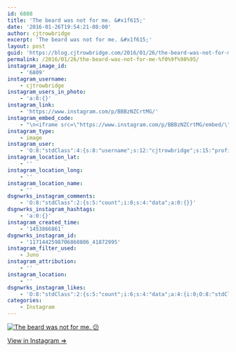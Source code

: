 ```yaml
---
id: 6808
title: 'The beard was not for me. &#x1f615;'
date: '2016-01-26T19:54:21-08:00'
author: cjtrowbridge
excerpt: 'The beard was not for me. &#x1f615;'
layout: post
guid: 'https://blog.cjtrowbridge.com/2016/01/26/the-beard-was-not-for-me-%f0%9f%98%95/'
permalink: /2016/01/26/the-beard-was-not-for-me-%f0%9f%98%95/
instagram_image_id:
    - '6809'
instagram_username:
    - cjtrowbridge
instagram_users_in_photo:
    - 'a:0:{}'
instagram_link:
    - 'https://www.instagram.com/p/BBBzNZCrtMG/'
instagram_embed_code:
    - "\n<iframe src=\"https://www.instagram.com/p/BBBzNZCrtMG/embed/\" width=\"612\" height=\"710\" frameborder=\"0\" scrolling=\"no\" allowtransparency=\"true\" class=\"insta-image-embed\"></iframe>\n"
instagram_type:
    - image
instagram_user:
    - 'O:8:"stdClass":4:{s:8:"username";s:12:"cjtrowbridge";s:15:"profile_picture";s:109:"https://scontent.cdninstagram.com/hphotos-xta1/t51.2885-19/s150x150/12081186_1759494767611229_280555941_a.jpg";s:2:"id";s:8:"41872995";s:9:"full_name";s:13:"CJ Trowbridge";}'
instagram_location_lat:
    - ''
instagram_location_long:
    - ''
instagram_location_name:
    - ''
dsgnwrks_instagram_comments:
    - 'O:8:"stdClass":2:{s:5:"count";i:0;s:4:"data";a:0:{}}'
dsgnwrks_instagram_hashtags:
    - 'a:0:{}'
instagram_created_time:
    - '1453866861'
dsgnwrks_instagram_id:
    - '1171442598706860806_41872995'
instagram_filter_used:
    - Juno
instagram_attribution:
    - ''
instagram_location:
    - ''
dsgnwrks_instagram_likes:
    - 'O:8:"stdClass":2:{s:5:"count";i:6;s:4:"data";a:4:{i:0;O:8:"stdClass":4:{s:8:"username";s:9:"jimmieeee";s:15:"profile_picture";s:99:"https://scontent.cdninstagram.com/hphotos-xtf1/t51.2885-19/928850_1671367393084702_1336495124_a.jpg";s:2:"id";s:8:"28064856";s:9:"full_name";s:12:"Jimmie Erwin";}i:1;O:8:"stdClass":4:{s:8:"username";s:11:"horcruxxx88";s:15:"profile_picture";s:101:"https://scontent.cdninstagram.com/hphotos-xtf1/t51.2885-19/11849966_1623194024636543_1007879954_a.jpg";s:2:"id";s:9:"203168842";s:9:"full_name";s:13:"Roland Vargas";}i:2;O:8:"stdClass":4:{s:8:"username";s:4:"eg57";s:15:"profile_picture";s:100:"https://scontent.cdninstagram.com/hphotos-xpt1/t51.2885-19/10326514_698030843590691_2040824823_a.jpg";s:2:"id";s:8:"47444099";s:9:"full_name";s:4:"ERIK";}i:3;O:8:"stdClass":4:{s:8:"username";s:10:"raeb_adnap";s:15:"profile_picture";s:107:"https://scontent.cdninstagram.com/hphotos-xat1/t51.2885-19/s150x150/917334_167550046936087_1968909993_a.jpg";s:2:"id";s:9:"144414982";s:9:"full_name";s:14:"Isaiah Sauceda";}}}'
categories:
    - Instagram
---
```


[![The beard was not for me. 😕](https://blog.cjtrowbridge.com/wp-content/uploads/2016/01/1453866861-1-1.jpg)](https://www.instagram.com/p/BBBzNZCrtMG/)

[View in Instagram ⇒](https://www.instagram.com/p/BBBzNZCrtMG/)